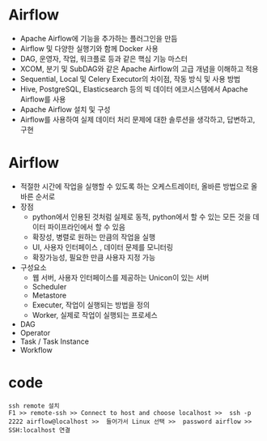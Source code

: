 # Airflow
- Apache Airflow에 기능을 추가하는 플러그인을 만듬
- Airflow 및 다양한 실행기와 함께 Docker 사용
- DAG, 운영자, 작업, 워크플로 등과 같은 핵심 기능 마스터
- XCOM, 분기 및 SubDAG와 같은 Apache Airflow의 고급 개념을 이해하고 적용
- Sequential, Local 및 Celery Executor의 차이점, 작동 방식 및 사용 방법
- Hive, PostgreSQL, Elasticsearch 등의 빅 데이터 에코시스템에서 Apache Airflow를 사용
- Apache Airflow 설치 및 구성
- Airflow를 사용하여 실제 데이터 처리 문제에 대한 솔루션을 생각하고, 답변하고, 구현

# Airflow
- 적절한 시간에 작업을 실행할 수 있도록 하는 오케스트레이터, 올바른 방법으로 올바른 순서로
- 장점
  - python에서 인용된 것처럼 실제로 동적, python에서 할 수 있는 모든 것을 데이터 파이프라인에서 할 수 있음
  - 확장성, 병렬로 원하는 만큼의 작업을 실행 
  - UI, 사용자 인터페이스 , 데이터 문제를 모니터링 
  - 확장가능성, 필요한 만큼 사용자 지정 가능 
- 구성요소
  - 웹 서버, 사용자 인터페이스를 제공하는 Unicon이 있는 서버 
  - Scheduler
  - Metastore
  - Executer, 작업이 실행되는 방법을 정의
  - Worker,  실제로 작업이 실행되는 프로세스
- DAG
- Operator
- Task / Task Instance
- Workflow

# code
```shell
ssh remote 설치
F1 >> remote-ssh >> Connect to host and choose localhost >>  ssh -p 2222 airflow@localhost >>  들어가서 Linux 선택 >>  password airflow >> SSH:localhost 연결 
```  
